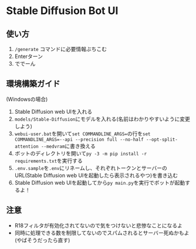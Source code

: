 # Stable Diffusion Bot UI

## 使い方

1. `/generate` コマンドに必要情報ぶちこむ
2. Enterターン
3. ででーん

## 環境構築ガイド

(Windowsの場合)

1. Stable Diffusion web UIを入れる
2. `models/Stable-Diffusion`にモデルを入れる(名前はわかりやすいように変更しよう)
3. `webui-user.bat`を開いて`set COMMANDLINE_ARGS=`の行を`set COMMANDLINE_ARGS=--api --precision full --no-half --opt-split-attention --medvram`に書き換える
4. ボットのディレクトリを開いて`py -3 -m pip install -r requirements.txt`を実行する
5. `.env.sample`を`.env`にリネームし、それぞれトークンとサーバーのURL(Stable Diffusion web UIを起動したら表示されるやつ)を書き込む
6. Stable Diffusion web UIを起動してから`py main.py`を実行でボットが起動するよ！

## 注意

- R18フィルタが有効化されてないので気をつけないと悲惨なことになるよ
- 同時に処理できる数を制限してないのでスパムされるとサーバー死ぬかもよ(やばそうだったら直す)
